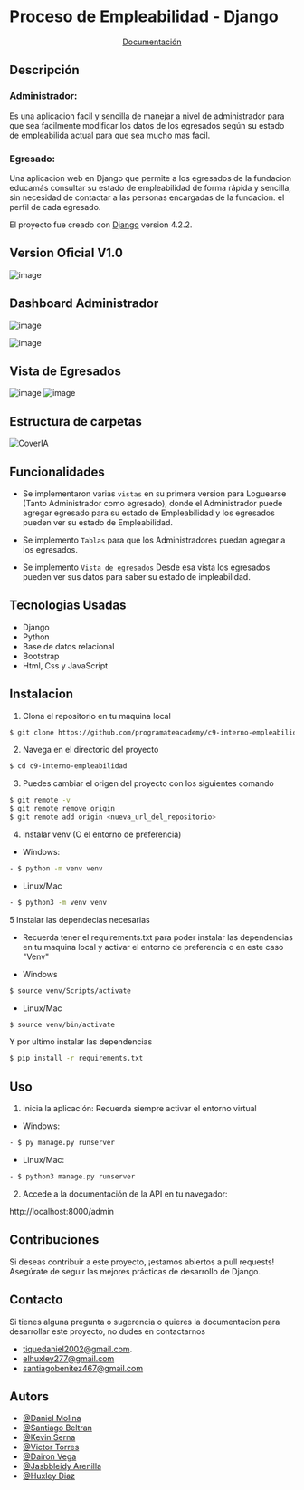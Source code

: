 # Proceso de Empleabilidad - Django

<p align="center">
<a href="https://right-quotation-339.notion.site/Educam-s-a5ce6e853a964fc289c8c35e0ac6a63d">Documentación</a>
<br/>

## Descripción
### Administrador:
Es una aplicacion facil y sencilla de manejar a nivel de administrador para que sea facilmente modificar los datos de los egresados según su estado de empleabilida actual para que sea mucho mas facil.

### Egresado:
Una aplicacion web en Django que permite a los egresados de la fundacion educamás consultar su estado de empleabilidad de forma rápida y sencilla, sin necesidad de contactar a las personas encargadas de la fundacion. el perfil de cada egresado.


El proyecto fue creado con [Django](https://www.djangoproject.com/) version 4.2.2.

## Version Oficial V1.0

![image](https://github.com/programateacademy/c9-interno-empleabilidad/assets/90277397/f3acc5e8-0fd4-4e97-bab1-bfc7f98fbb70)


## Dashboard Administrador

![image](https://github.com/programateacademy/c9-interno-empleabilidad/assets/90277397/411cc87e-7671-4df5-b4a7-ef538b7e1aac)

![image](https://github.com/programateacademy/c9-interno-empleabilidad/assets/90277397/9eda8b0d-5dc6-4a19-974a-1b1df6b39b92)

## Vista de Egresados
![image](https://github.com/programateacademy/c9-interno-empleabilidad/assets/90277397/ffde5dd7-6efb-486f-bdee-ef035dfd677c)
![image](https://github.com/programateacademy/c9-interno-empleabilidad/assets/90277397/5ebad1a8-4a2d-45b1-887c-05910728481e)





## Estructura de carpetas
![CoverIA](https://github.com/programateacademy/c9-interno-empleabilidad/assets/90277397/c95bdd28-b36d-479f-a04f-2971c36256cf)




## Funcionalidades

- Se implementaron varias `vistas` en su primera version para Loguearse (Tanto Administrador como egresado), donde el Administrador puede agregar egresado para su estado de Empleabilidad y los egresados pueden ver su estado de Empleabilidad.

- Se implemento `Tablas` para que los Administradores puedan agregar a los egresados.

- Se implemento `Vista de egresados` Desde esa vista los egresados pueden ver sus datos para saber su estado de impleabilidad.

## Tecnologias Usadas
- Django
- Python
- Base de datos relacional
- Bootstrap
- Html, Css y JavaScript

## Instalacion

1. Clona el repositorio en tu maquina local
```bash
$ git clone https://github.com/programateacademy/c9-interno-empleabilidad.git
```

2. Navega en el directorio del proyecto 
```bash
$ cd c9-interno-empleabilidad
```

3. Puedes cambiar el origen del proyecto con los siguientes comando

```bash
$ git remote -v
$ git remote remove origin
$ git remote add origin <nueva_url_del_repositorio>
```

4. Instalar venv (O el entorno de preferencia)
- Windows:
```bash
- $ python -m venv venv
```
- Linux/Mac
```bash
- $ python3 -m venv venv
```


5 Instalar las dependecias necesarias
- Recuerda tener el requirements.txt para poder instalar las dependencias en tu maquina local y activar el entorno de preferencia o en este caso "Venv"

- Windows
```bash
$ source venv/Scripts/activate
```

- Linux/Mac
```bash
$ source venv/bin/activate
```
Y por ultimo instalar las dependencias

```bash
$ pip install -r requirements.txt
```

## Uso

1. Inicia la aplicación: Recuerda siempre activar el entorno virtual

- Windows:

```bash
- $ py manage.py runserver 
```

- Linux/Mac:

```bash
- $ python3 manage.py runserver
```

2. Accede a la documentación de la API en tu navegador:

http://localhost:8000/admin

## Contribuciones

Si deseas contribuir a este proyecto, ¡estamos abiertos a pull requests! Asegúrate de seguir las mejores prácticas de desarrollo de Django.


## Contacto

Si tienes alguna pregunta o sugerencia o quieres la documentacion para desarrollar este proyecto, no dudes en contactarnos
- [tiquedaniel2002@gmail.com](tiquedaniel2002@gmail.com).
- [elhuxley277@gmail.com](elhuxley277@gmail.com)
- [santiagobenitez467@gmail.com](santiagobenitez467@gmail.com)


## Autors

- [@Daniel Molina](https://github.com/TheLostHeaven)
- [@Santiago Beltran](https://github.com/SBenitezUran)
- [@Kevin Serna](https://github.com/KeviinSerna)
- [@Victor Torres](https://github.com/Victor050106)
- [@Dairon Vega](https://github.com/DaironRV)
- [@Jasbbleidy Arenilla](https://github.com/Jasbbleidy)
- [@Huxley Diaz](https://github.com/heisemberghuxley)

